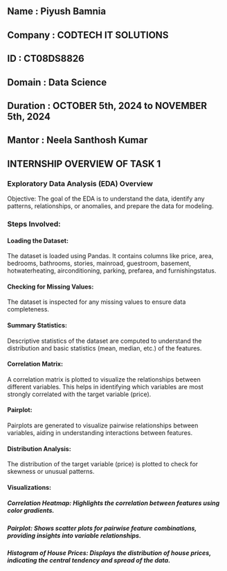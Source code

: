 ## Name : Piyush Bamnia
## Company : CODTECH IT SOLUTIONS
## ID : CT08DS8826
## Domain : Data Science
## Duration : OCTOBER 5th, 2024 to NOVEMBER 5th, 2024
## Mantor :  Neela Santhosh Kumar

## INTERNSHIP OVERVIEW OF TASK 1

### Exploratory Data Analysis (EDA) Overview
Objective: The goal of the EDA is to understand the data, identify any patterns, relationships, or anomalies, and prepare the data for modeling.

### Steps Involved:

#### Loading the Dataset:

The dataset is loaded using Pandas. It contains columns like price, area, bedrooms, bathrooms, stories, mainroad, guestroom, basement, hotwaterheating, airconditioning, parking, prefarea, and furnishingstatus.

#### Checking for Missing Values:

The dataset is inspected for any missing values to ensure data completeness.

#### Summary Statistics:

Descriptive statistics of the dataset are computed to understand the distribution and basic statistics (mean, median, etc.) of the features.

#### Correlation Matrix:

A correlation matrix is plotted to visualize the relationships between different variables. This helps in identifying which variables are most strongly correlated with the target variable (price).

#### Pairplot:

Pairplots are generated to visualize pairwise relationships between variables, aiding in understanding interactions between features.

#### Distribution Analysis:

The distribution of the target variable (price) is plotted to check for skewness or unusual patterns.

#### Visualizations:

##### Correlation Heatmap: Highlights the correlation between features using color gradients.

##### Pairplot: Shows scatter plots for pairwise feature combinations, providing insights into variable relationships.

##### Histogram of House Prices: Displays the distribution of house prices, indicating the central tendency and spread of the data.
